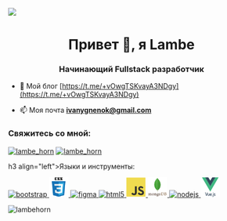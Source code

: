 
![](https://media.discordapp.net/attachments/1137801702163103844/1137801765308342392/Frame_2.png?width=1440&height=405)


<h1 align="center">Привет 👋, я Lambe</h1>
<h3 align="center">Начинающий Fullstack разработчик</h3>

- 📝 Мой блог [https://t.me/+vOwgTSKvayA3NDgy](https://t.me/+vOwgTSKvayA3NDgy)

- 📫 Моя почта **ivanygnenok@gmail.com**

<h3 align="left">Свяжитесь со мной:</h3>
<p align="left">
<a href="https://t.me/Lambehorn" target="blank"><img align="center" src="https://media.discordapp.net/attachments/1137827503243800676/1137827612555759696/telegram.png" alt="lambe_horn"  width="40" /></a> 
<a href="https://vk.com/lambehorn" target="blank"><img align="center" src="[https://img.icons8.com/?size=512&id=T2ayUZTaZOJL&format=png](https://media.discordapp.net/attachments/1137827503243800676/1137827612794818680/vk.png)" alt="lambe_horn"  width="40" /></a>
</p>

h3 align="left">Языки и инструменты:</h3>
<p align="left"> <a href="https://getbootstrap.com" target="_blank" rel="noreferrer"> <img src="https://raw.githubusercontent.com/devicons/devicon /master/icons/bootstrap/bootstrap-plain-wordmark.svg" alt="bootstrap" width="40" height="40"/> </a> <a href="https://www.w3schools.com /css/" target="_blank" rel="noreferrer"> <img src="https://raw.githubusercontent.com/devicons/devicon/master/icons/css3/css3-original-wordmark.svg" alt= "css3" width="40" height="40"/> </a> <a href="https://www.figma.com/" target="_blank" rel="noreferrer"> <img src="https://www.vectorlogo.zone/logos/figma/figma-icon.svg" alt="figma" width="40" height ="40"/> </a> <a href="https://www.w3.org/html/" target="_blank" rel="noreferrer"> <img src="https://raw. githubusercontent.com/devicons/devicon/master/icons/html5/html5-original-wordmark.svg" alt="html5" width="40" height="40"/> </a> <a href="https: //developer.mozilla.org/en-US/docs/Web/JavaScript" target="_blank" rel="noreferrer"> <img src="https://raw.githubusercontent.com/devicons/devicon/master/icons/javascript/javascript-original.svg" alt="javascript" width="40" height="40"/> </a> <a href="https://www. mongodb.com/" target="_blank" rel="noreferrer"> <img src="https://raw.githubusercontent.com/devicons/devicon/master/icons/mongodb/mongodb-original-wordmark.svg" alt ="mongodb" width="40" height="40"/> </a> <a href="https://nodejs.org" target="_blank" rel="noreferrer"> <img src="https ://raw.githubusercontent.com/devicons/devicon/master/icons/nodejs/nodejs-original-wordmark.svg" alt="nodejs" width="40" height="40"/> </a> <a href="https://vuejs.org/" target="_blank" rel="noreferrer"> <img src="https://raw.githubusercontent.com/devicons/devicon/master/icons/vuejs/vuejs-original-wordmark.svg" alt="vuejs" width="40" height="40"/> </ а> </p>

<p><img align="left" src="https://github-readme-stats.vercel.app/api/top-langs?username=lambehorn&show_icons=true&locale=en&" alt="lambehorn" /></p>
